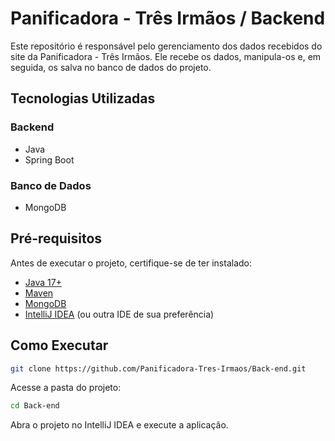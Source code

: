 
# Panificadora - Três Irmãos / Backend

Este repositório é responsável pelo gerenciamento dos dados recebidos do site da Panificadora - Três Irmãos. Ele recebe os dados, manipula-os e, em seguida, os salva no banco de dados do projeto.



## Tecnologias Utilizadas

### Backend
- Java
- Spring Boot

### Banco de Dados
- MongoDB

## Pré-requisitos
Antes de executar o projeto, certifique-se de ter instalado:
- [Java 17+](https://www.oracle.com/java/technologies/javase/jdk17-archive-downloads.html)
- [Maven](https://maven.apache.org/download.cgi)
- [MongoDB](https://www.mongodb.com/try/download/community)
- [IntelliJ IDEA](https://www.jetbrains.com/idea/) (ou outra IDE de sua preferência)

## Como Executar
```sh
git clone https://github.com/Panificadora-Tres-Irmaos/Back-end.git
```
Acesse a pasta do projeto:
```sh
cd Back-end
```
Abra o projeto no IntelliJ IDEA e execute a aplicação.